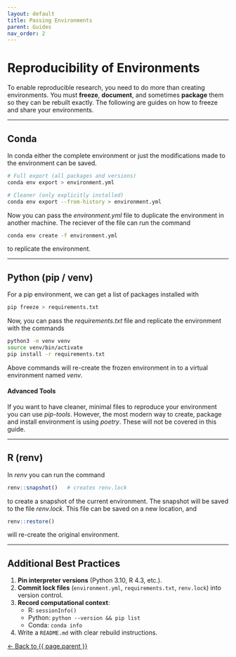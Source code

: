 ```yaml
---
layout: default      
title: Passing Environments
parent: Guides 
nav_order: 2          
---
```

# Reproducibility of Environments

To enable reproducible research, you need to do more than creating environments. You must **freeze**, **document**, and sometimes **package** them so they can be rebuilt exactly. The following are guides on how to freeze and share your environments.

---

## Conda

In conda either the complete environment or just the modifications made to the environment can be saved.
```bash
# Full export (all packages and versions)
conda env export > environment.yml

# Cleaner (only explicitly installed)
conda env export --from-history > environment.yml
```
Now you can pass the *environment.yml* file to duplicate the environment in another machine. The reciever of the file can run the command
```bash
conda env create -f environment.yml
```
to replicate the environment.

---

## Python (pip / venv)

For a pip environment, we can get a list of packages installed with
```bash
pip freeze > requirements.txt
```
Now, you can pass the *requirements.txt* file and replicate the environment with the commands
```bash
python3 -m venv venv
source venv/bin/activate
pip install -r requirements.txt
```
Above commands will re-create the frozen environment in to a virtual environment named *venv*. 

#### Advanced Tools
If you want to have cleaner, minimal files to reproduce your environment you can use *pip-tools*. However, the most modern way to create, package and install environment is using *poetry*. These will not be covered in this guide.

---

## R (renv)
In *renv* you can run the command
```R
renv::snapshot()   # creates renv.lock
```
to create a snapshot of the current environment. The snapshot will be saved to the file *renv.lock*. This file can be saved on a new location, and
```R
renv::restore()    
```
will re-create the original environment.

---

## Additional Best Practices

1. **Pin interpreter versions** (Python 3.10, R 4.3, etc.).  
2. **Commit lock files** (`environment.yml`, `requirements.txt`, `renv.lock`) into version control.  
3. **Record computational context**:  
   - R: `sessionInfo()`  
   - Python: `python --version && pip list`  
   - Conda: `conda info`  
4. Write a `README.md` with clear rebuild instructions.  


[← Back to {{ page.parent }}](./index.html)

